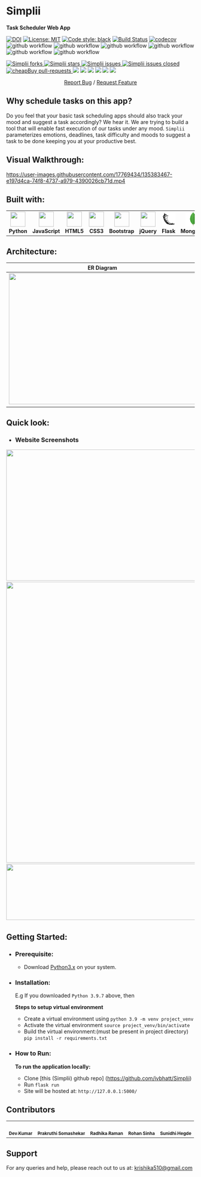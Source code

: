 # Simplii
**Task Scheduler Web App**

[![DOI](https://zenodo.org/badge/404911045.svg)](https://zenodo.org/badge/latestdoi/404911045)
[![License: MIT](https://img.shields.io/badge/License-MIT-yellow.svg)](https://opensource.org/licenses/MIT)
[![Code style: black](https://img.shields.io/badge/code%20style-black-000000.svg)](https://github.com/psf/black)
[![Build Status](https://app.travis-ci.com/UnnatiPrema/Simplii.svg?branch=main)](https://app.travis-ci.com/UnnatiPrema/Simplii)
[![codecov](https://codecov.io/gh/deekay2310/Simplii/branch/main/graph/badge.svg?token=9ZXVRIPHLO)](https://codecov.io/gh/deekay2310/Simplii)
![github workflow](https://github.com/deekay2310/Simplii/actions/workflows/unit_test.yml/badge.svg)
![github workflow](https://github.com/deekay2310/Simplii/actions/workflows/style_checker.yml/badge.svg)
![github workflow](https://github.com/deekay2310/Simplii/actions/workflows/syntax_checker.yml/badge.svg)
![github workflow](https://github.com/deekay2310/Simplii/actions/workflows/python-app.yml/badge.svg)
![github workflow](https://github.com/deekay2310/Simplii/actions/workflows/code_cov.yml/badge.svg)
![github workflow](https://github.com/deekay2310/Simplii/actions/workflows/close_as_a_feature.yml/badge.svg)
<!--Badges-->
<a href="https://github.com/deekay2310/Simplii/fork" target="blank">
<img src="https://img.shields.io/github/forks/deekay2310/Simplii?style=flat-square" alt="Simplii forks"/>
</a>
<a href="https://github.com/deekay2310/Simplii/stargazers" target="blank">
<img src="https://img.shields.io/github/stars/deekay2310/Simplii?style=flat-square" alt="Simplii stars"/>
</a>
<a href="https://github.com/deekay2310/Simplii/issues" target="blank">
<img src="https://img.shields.io/github/issues/deekay2310/Simplii?style=flat-square" alt="Simplii issues"/>
</a>
<a href="https://github.com/deekay2310/Simplii/issues" target="blank">
<img src="https://img.shields.io/github/issues-closed/deekay2310/Simplii" alt="Simplii issues closed"/>
</a>
<a href="https://github.com/deekay2310/Simplii/pulls" target="blank">
<img src="https://img.shields.io/github/issues-pr/deekay2310/Simplii?style=flat-square" alt="cheapBuy pull-requests"/>
</a>
<a href="https://github.com/deekay2310/Simplii/graphs/contributors" alt="Contributors">
<img src="https://img.shields.io/github/contributors/deekay2310/Simplii" /></a>

<a href="https://github.com/deekay2310/Simplii/milestones" alt="milestones">
<img src="https://img.shields.io/github/milestones/all/deekay2310/Simplii" /></a> 

<a href="https://github.com/deekay2310/Simplii/graphs/commit-activity" alt="commit activity">
<img src="https://img.shields.io/github/commit-activity/w/deekay2310/Simplii" /></a> 

<a href="https://github.com/deekay2310/Simplii/discussions" alt="discussion">
<img src="https://img.shields.io/github/discussions/deekay2310/Simplii" /></a> 

<a href="https://img.shields.io/github/repo-size/deekay2310/Simplii" alt="repo size">
<img src="https://img.shields.io/github/repo-size/deekay2310/Simplii" /></a>

<a href="https://img.shields.io/tokei/lines/github/deekay2310/Simplii" alt="total lines">
<img src="https://img.shields.io/tokei/lines/github/deekay2310/Simplii" /></a>
<br>

<p align="center">
    <a href="https://github.com/deekay2310/Simplii/issues/new/choose">Report Bug</a>
    /
    <a href="https://github.com/deekay2310/Simplii/issues/new/choose">Request Feature</a>
</p>

## Why schedule tasks on this app?

Do you feel that your basic task scheduling apps should also track your mood and suggest a task accordingly? We hear it. We are trying to build a tool that will enable fast execution of our tasks under any mood. `Simplii` parameterizes emotions, deadlines, task difficulty and moods to suggest a task to be done keeping you at your productive best.

## Visual Walkthrough:

https://user-images.githubusercontent.com/17769434/135383467-e197d4ca-74f8-4737-a979-4390026cb71d.mp4

## Built with:
<table border = "0px">
  <tr>
<td align="center"><img src="https://cdn.jsdelivr.net/gh/devicons/devicon/icons/python/python-original.svg" width="40" height="40" /><b>Python</b></td>
<td align="center"><img src="https://cdn.jsdelivr.net/gh/devicons/devicon/icons/javascript/javascript-original.svg" width="40" height="40" /><b>JavaScript</b></td>
<td align="center"><img src="https://cdn.jsdelivr.net/gh/devicons/devicon/icons/html5/html5-original.svg" width="40" height="40"/><b>HTML5</b></td>
<td align="center"><img src ="https://cdn.jsdelivr.net/gh/devicons/devicon/icons/css3/css3-original.svg" width="40" height="40"/><b>CSS3</b></td>
<td align="center"><img src ="https://cdn.jsdelivr.net/gh/devicons/devicon/icons/bootstrap/bootstrap-original.svg" width="40" height="40"/><b>Bootstrap</b></td>
<td align="center"><img src ="https://cdn.jsdelivr.net/gh/devicons/devicon/icons/jquery/jquery-original.svg" width="40" height="40"/><b>jQuery</b></td>
<td align="center"><img src ="https://raw.githubusercontent.com/devicons/devicon/v2.14.0/icons/flask/flask-original.svg" width="40" height="40"/><b>Flask</b></td>
<td align="center"><img src ="https://raw.githubusercontent.com/devicons/devicon/v2.14.0/icons/mongodb/mongodb-original.svg" width="40" height="40"/><b>MongoDB</b></td>



    
  </tr>
</table>

## Architecture:

ER Diagram                 |  Application Flowchart
:-------------------------:|:-------------------------:
<img src="https://github.com/ivbhatt/Simplii/blob/main/docs/architectureImages/SE_ERDiagram.png" width="500" height="350" />  | <img src="https://github.com/ivbhatt/Simplii/blob/main/docs/architectureImages/webappFlowchart.png" width="500" height="350" />

## Quick look:

- ### Website Screenshots
<img src="https://github.com/ivbhatt/Simplii/blob/main/docs/Screenshot_Header.PNG" width="1000" height="350" />
<img src="https://github.com/ivbhatt/Simplii/blob/main/docs/Task%20list%20Screenshot.PNG" width="1000" height="750" />
<img src="https://github.com/ivbhatt/Simplii/blob/main/docs/Footer%20Screenshot.PNG" width="1000" height="150" />

## Getting Started: 
- ### Prerequisite:
  - Download [Python3.x](https://www.python.org/downloads/) on your system.

- ### Installation: 
  E.g If you downloaded `Python 3.9.7` above, then
  
  **Steps to setup virtual environment**
  - Create a virtual environment using
    `python 3.9 -m venv project_venv`
  - Activate the virtual environment 
    `source project_venv/bin/activate`
  - Build the virtual environment:(must be present in project directory)
    `pip install -r requirements.txt`
  
- ### How to Run:
    **To run the application locally:**
    - Clone [this (Simplii) github repo] (https://github.com/ivbhatt/Simplii)
    - Run `flask run`
    - Site will be hosted at:
      `http://127.0.0.1:5000/`

## Contributors
<center>
  <table>
    <tr>
        <td align="center"><a href="https://github.com/deekay2310"><img src="https://avatars.githubusercontent.com/u/29257773?v=4" width="100px;" alt=""/><br /><sub><b>Dev Kumar</b></sub></a><br /></td>
      <td align="center"><a href="https://github.com/PrakruthiSomashekar"><img src="https://avatars.githubusercontent.com/u/62984587?v=4" width="100px;" alt=""/><br /><sub><b>Prakruthi Somashekar</b></sub></a></td>
    <td align="center"><a href="https://github.com/radhikaraman20"><img src="https://avatars.githubusercontent.com/u/89432698?s=400&v=4" width="100px;" alt=""/><br /><sub><b>Radhika Raman</b></sub></a><br /></td>
      <td align="center"><a href="https://github.com/RohanSinha96"><img src="https://avatars.githubusercontent.com/u/15325746?v=4" width="100px;" alt=""/><br /><sub><b>Rohan Sinha</b></sub></a><br /></td>
      <td align="center"><a href="https://github.com/SunidhiHegde"><img src="https://avatars.githubusercontent.com/u/62884191?v=4" width="100px;" alt=""/><br /><sub><b>Sunidhi Hegde</b></sub></a><br /></td>
    </tr>
  </table>
</center>

## Support
For any queries and help, please reach out to us at: krishika510@gmail.com

